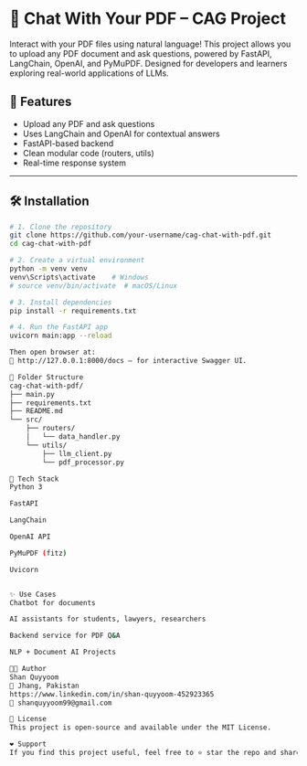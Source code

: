 # 🧠 Chat With Your PDF – CAG Project

Interact with your PDF files using natural language! This project allows you to upload any PDF document and ask questions, powered by FastAPI, LangChain, OpenAI, and PyMuPDF. Designed for developers and learners exploring real-world applications of LLMs.


## 🚀 Features

- Upload any PDF and ask questions
- Uses LangChain and OpenAI for contextual answers
- FastAPI-based backend
- Clean modular code (routers, utils)
- Real-time response system

---

## 🛠️ Installation

```bash
# 1. Clone the repository
git clone https://github.com/your-username/cag-chat-with-pdf.git
cd cag-chat-with-pdf

# 2. Create a virtual environment
python -m venv venv
venv\Scripts\activate    # Windows
# source venv/bin/activate  # macOS/Linux

# 3. Install dependencies
pip install -r requirements.txt

# 4. Run the FastAPI app
uvicorn main:app --reload

Then open browser at:
📍 http://127.0.0.1:8000/docs — for interactive Swagger UI.

📁 Folder Structure
cag-chat-with-pdf/
├── main.py
├── requirements.txt
├── README.md
└── src/
    ├── routers/
    │   └── data_handler.py
    └── utils/
        ├── llm_client.py
        └── pdf_processor.py

🧰 Tech Stack
Python 3

FastAPI

LangChain

OpenAI API

PyMuPDF (fitz)

Uvicorn


✨ Use Cases
Chatbot for documents

AI assistants for students, lawyers, researchers

Backend service for PDF Q&A

NLP + Document AI Projects

👨‍💻 Author
Shan Quyyoom
📍 Jhang, Pakistan
https://www.linkedin.com/in/shan-quyyoom-452923365
📧 shanquyyoom99@gmail.com

📜 License
This project is open-source and available under the MIT License.

❤️ Support
If you find this project useful, feel free to ⭐ star the repo and share it!




